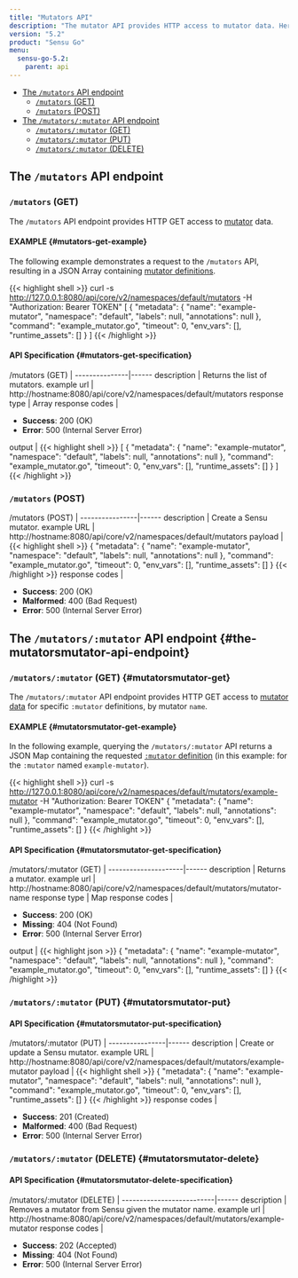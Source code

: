 ```yaml
---
title: "Mutators API"
description: "The mutator API provides HTTP access to mutator data. Here’s a reference for the mutators API in Sensu Go, including examples for returning lists of mutators, creating Sensu mutator, and more. Read on for the full reference."
version: "5.2"
product: "Sensu Go"
menu:
  sensu-go-5.2:
    parent: api
---
```


- [The `/mutators` API endpoint](#the-mutators-api-endpoint)
	- [`/mutators` (GET)](#mutators-get)
	- [`/mutators` (POST)](#mutators-post)
- [The `/mutators/:mutator` API endpoint](#the-mutatorsmutator-api-endpoint)
	- [`/mutators/:mutator` (GET)](#mutatorsmutator-get)
  - [`/mutators/:mutator` (PUT)](#mutatorsmutator-put)
  - [`/mutators/:mutator` (DELETE)](#mutatorsmutator-delete)

## The `/mutators` API endpoint

### `/mutators` (GET)

The `/mutators` API endpoint provides HTTP GET access to [mutator][1] data.

#### EXAMPLE {#mutators-get-example}

The following example demonstrates a request to the `/mutators` API, resulting in
a JSON Array containing [mutator definitions][1].

{{< highlight shell >}}
curl -s http://127.0.0.1:8080/api/core/v2/namespaces/default/mutators -H "Authorization: Bearer TOKEN"
[
  {
    "metadata": {
      "name": "example-mutator",
      "namespace": "default",
      "labels": null,
      "annotations": null
    },
    "command": "example_mutator.go",
    "timeout": 0,
    "env_vars": [],
    "runtime_assets": []
  }
]
{{< /highlight >}}

#### API Specification {#mutators-get-specification}

/mutators (GET)  | 
---------------|------
description    | Returns the list of mutators.
example url    | http://hostname:8080/api/core/v2/namespaces/default/mutators
response type  | Array
response codes | <ul><li>**Success**: 200 (OK)</li><li>**Error**: 500 (Internal Server Error)</li></ul>
output         | {{< highlight shell >}}
[
  {
    "metadata": {
      "name": "example-mutator",
      "namespace": "default",
      "labels": null,
      "annotations": null
    },
    "command": "example_mutator.go",
    "timeout": 0,
    "env_vars": [],
    "runtime_assets": []
  }
]
{{< /highlight >}}

### `/mutators` (POST)

/mutators (POST) | 
----------------|------
description     | Create a Sensu mutator.
example URL     | http://hostname:8080/api/core/v2/namespaces/default/mutators
payload         | {{< highlight shell >}}
{
  "metadata": {
    "name": "example-mutator",
    "namespace": "default",
    "labels": null,
    "annotations": null
  },
  "command": "example_mutator.go",
  "timeout": 0,
  "env_vars": [],
  "runtime_assets": []
}
{{< /highlight >}}
response codes  | <ul><li>**Success**: 200 (OK)</li><li>**Malformed**: 400 (Bad Request)</li><li>**Error**: 500 (Internal Server Error)</li></ul>

## The `/mutators/:mutator` API endpoint {#the-mutatorsmutator-api-endpoint}

### `/mutators/:mutator` (GET) {#mutatorsmutator-get}

The `/mutators/:mutator` API endpoint provides HTTP GET access to [mutator data][1] for specific `:mutator` definitions, by mutator `name`.

#### EXAMPLE {#mutatorsmutator-get-example}

In the following example, querying the `/mutators/:mutator` API returns a JSON Map
containing the requested [`:mutator` definition][1] (in this example: for the `:mutator` named
`example-mutator`).

{{< highlight shell >}}
curl -s http://127.0.0.1:8080/api/core/v2/namespaces/default/mutators/example-mutator -H "Authorization: Bearer TOKEN"
{
  "metadata": {
    "name": "example-mutator",
    "namespace": "default",
    "labels": null,
    "annotations": null
  },
  "command": "example_mutator.go",
  "timeout": 0,
  "env_vars": [],
  "runtime_assets": []
}
{{< /highlight >}}

#### API Specification {#mutatorsmutator-get-specification}

/mutators/:mutator (GET) | 
---------------------|------
description          | Returns a mutator.
example url          | http://hostname:8080/api/core/v2/namespaces/default/mutators/mutator-name
response type        | Map
response codes       | <ul><li>**Success**: 200 (OK)</li><li> **Missing**: 404 (Not Found)</li><li>**Error**: 500 (Internal Server Error)</li></ul>
output               | {{< highlight json >}}
{
  "metadata": {
    "name": "example-mutator",
    "namespace": "default",
    "labels": null,
    "annotations": null
  },
  "command": "example_mutator.go",
  "timeout": 0,
  "env_vars": [],
  "runtime_assets": []
}
{{< /highlight >}}

### `/mutators/:mutator` (PUT) {#mutatorsmutator-put}

#### API Specification {#mutatorsmutator-put-specification}

/mutators/:mutator (PUT) | 
----------------|------
description     | Create or update a Sensu mutator.
example URL     | http://hostname:8080/api/core/v2/namespaces/default/mutators/example-mutator
payload         | {{< highlight shell >}}
{
  "metadata": {
    "name": "example-mutator",
    "namespace": "default",
    "labels": null,
    "annotations": null
  },
  "command": "example_mutator.go",
  "timeout": 0,
  "env_vars": [],
  "runtime_assets": []
}
{{< /highlight >}}
response codes  | <ul><li>**Success**: 201 (Created)</li><li>**Malformed**: 400 (Bad Request)</li><li>**Error**: 500 (Internal Server Error)</li></ul>

### `/mutators/:mutator` (DELETE) {#mutatorsmutator-delete}

#### API Specification {#mutatorsmutator-delete-specification}

/mutators/:mutator (DELETE) | 
--------------------------|------
description               | Removes a mutator from Sensu given the mutator name.
example url               | http://hostname:8080/api/core/v2/namespaces/default/mutators/example-mutator
response codes            | <ul><li>**Success**: 202 (Accepted)</li><li>**Missing**: 404 (Not Found)</li><li>**Error**: 500 (Internal Server Error)</li></ul>

[1]: ../../reference/mutators

